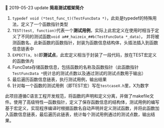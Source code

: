 :date: 2019-05-23 update
**简易测试框架简介**
1. `typedef void (*test_func_t)(TestFuncData *)`，此处是typedef的特殊用法，定义了一个函数指针类型
2. `TEST(test, function)`代表一个**测试用例**，实际上此宏定义在使用时相当于定义了不同的测试函数`void a##_haizeix_##b(TestFuncData *_data)`，
   并将被测函数名、此新函数的函数指针，封装为函数信息结构体，头插法插入到函数信息链表中
3. `EXPECT(a, b)`即**测试点**，此宏定义相当于封装了一段代码，放在TEST宏定义的函数体内
4. FuncData存储函数信息，包括函数的名称及函数指针（此函数指针`TestFuncData *`统计总的测试点数以及通过测试的测试点数用于输出）
5. 最后遍历函数信息链表，执行测试用例，输出结果
6. 针对每一个函数的测试用例（即TEST宏）写在`testcaseX.h`里，X为数字

此项目遵循C语言工程开发规范，将函数的声明和定义分离，并做了makefile文件。使用了高级特性—函数指针，定义了保存函数信息的结构体，测试用例的编写基于宏定义，实现程序编译时根据函数名自动声明并定义测试函数，并将此函数加入函数信息链表，最后遍历此链表，统计每个测试用例通过的测试点数，输出结果。
